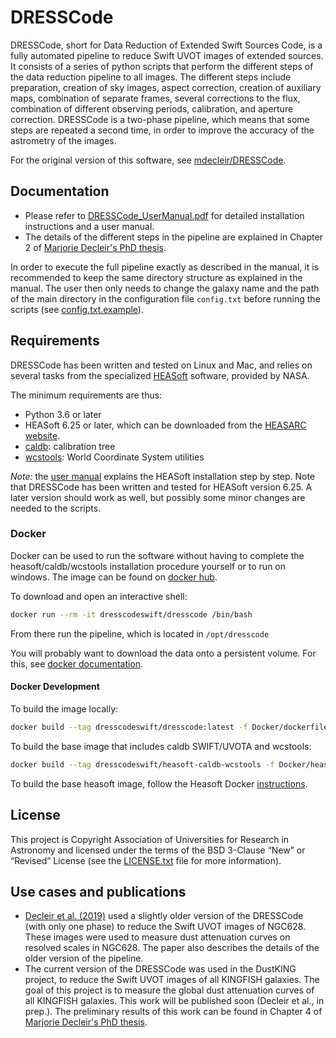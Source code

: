 # DRESSCode

DRESSCode, short for Data Reduction of Extended Swift Sources Code, is a fully automated pipeline to reduce Swift UVOT images of extended sources. It consists of a series of python scripts that perform the different steps of the data reduction pipeline to all images. The different steps include preparation, creation of sky images, aspect correction, creation of auxiliary maps, combination of separate frames, several corrections to the flux, combination of different observing periods, calibration, and aperture correction. DRESSCode is a two-phase pipeline, which means that some steps are repeated a second time, in order to improve the accuracy of the astrometry of the images.

For the original version of this software, see [mdecleir/DRESSCode](https://github.com/mdecleir/DRESSCode).

## Documentation

- Please refer to [DRESSCode_UserManual.pdf](DRESSCode_UserManual.pdf) for detailed installation instructions and a user manual.
- The details of the different steps in the pipeline are explained in Chapter 2 of [Marjorie Decleir's PhD thesis](https://biblio.ugent.be/publication/8638711).

In order to execute the full pipeline exactly as described in the manual, it is recommended to keep the same directory structure as explained in the manual. The user then only needs to change the galaxy name and the path of the main directory in the configuration file `config.txt` before running the scripts (see [config.txt.example](config.txt.example)).

## Requirements

DRESSCode has been written and tested on Linux and Mac, and relies on several tasks from the specialized [HEASoft](https://heasarc.gsfc.nasa.gov/docs/software/heasoft/) software, provided by NASA.

The minimum requirements are thus:

- Python 3.6 or later
- HEASoft 6.25 or later, which can be downloaded from the [HEASARC website](https://heasarc.gsfc.nasa.gov/docs/software/heasoft/download.html).
- [caldb](https://heasarc.gsfc.nasa.gov/docs/heasarc/caldb/install.html): calibration tree
- [wcstools](http://tdc-www.harvard.edu/wcstools/): World Coordinate System utilities

*Note:* the [user manual](DRESSCode_UserManual.pdf) explains the HEASoft installation step by step. Note that DRESSCode has been written and tested for HEASoft version 6.25. A later version should work as well, but possibly some minor changes are needed to the scripts.

### Docker

Docker can be used to run the software without having to complete the heasoft/caldb/wcstools installation procedure yourself or to run on windows. The image can be found on [docker hub](https://hub.docker.com/repository/docker/dresscodeswift/dresscode).

To download and open an interactive shell:

```sh
docker run --rm -it dresscodeswift/dresscode /bin/bash
```

From there run the pipeline, which is located in `/opt/dresscode`

You will probably want to download the data onto a persistent volume. For this, see [docker documentation](https://docs.docker.com/storage/volumes/).

#### Docker Development

To build the image locally:

```sh
docker build --tag dresscodeswift/dresscode:latest -f Docker/dockerfile .
```

To build the base image that includes caldb SWIFT/UVOTA and wcstools:

```sh
docker build --tag dresscodeswift/heasoft-caldb-wcstools -f Docker/heasoft-caldb-wcstools.dockerfile .
```

To build the base heasoft image, follow the Heasoft Docker [instructions](https://heasarc.gsfc.nasa.gov/docs/software/lheasoft/docker.html).

## License

This project is Copyright Association of Universities for Research in Astronomy and licensed under the terms of the BSD 3-Clause “New” or “Revised” License (see the [LICENSE.txt](LICENSE.txt) file for more information).

## Use cases and publications

- [Decleir et al. (2019)](https://ui.adsabs.harvard.edu/abs/2019MNRAS.486..743D/abstract) used a slightly older version of the DRESSCode (with only one phase) to reduce the Swift UVOT images of NGC628. These images were used to measure dust attenuation curves on resolved scales in NGC628. The paper also describes the details of the older version of the pipeline.
- The current version of the DRESSCode was used in the DustKING project, to reduce the Swift UVOT images of all KINGFISH galaxies. The goal of this project is to measure the global dust attenuation curves of all KINGFISH galaxies. This work will be published soon (Decleir et al., in prep.). The preliminary results of this work can be found in Chapter 4 of [Marjorie Decleir's PhD thesis](https://biblio.ugent.be/publication/8638711).

